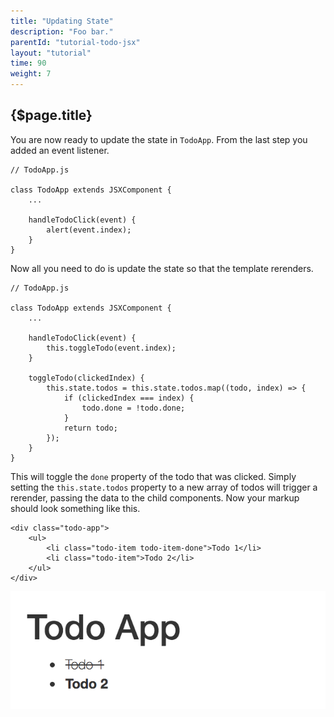 ```yaml
---
title: "Updating State"
description: "Foo bar."
parentId: "tutorial-todo-jsx"
layout: "tutorial"
time: 90
weight: 7
---
```


## {$page.title}

You are now ready to update the state in `TodoApp`. From the last step you added
an event listener.

```text/jsx
// TodoApp.js

class TodoApp extends JSXComponent {
	...

	handleTodoClick(event) {
		alert(event.index);
	}
}
```

Now all you need to do is update the state so that the template rerenders.

```text/jsx
// TodoApp.js

class TodoApp extends JSXComponent {
	...

	handleTodoClick(event) {
		this.toggleTodo(event.index);
	}

	toggleTodo(clickedIndex) {
		this.state.todos = this.state.todos.map((todo, index) => {
			if (clickedIndex === index) {
				todo.done = !todo.done;
			}
			return todo;
		});
	}
}
```

This will toggle the `done` property of the todo that was clicked. Simply
setting the `this.state.todos` property to a new array of todos will trigger a
rerender, passing the data to the child components. Now your markup should look
something like this.

```text/xml
<div class="todo-app">
	<ul>
		<li class="todo-item todo-item-done">Todo 1</li>
		<li class="todo-item">Todo 2</li>
	</ul>
</div>
```

![Completed Todo](/images/tutorials/todo-app/completed_todo.png "Completed Todo")
